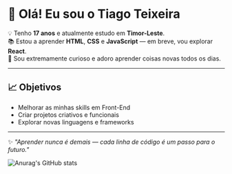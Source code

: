 # 👋 Olá! Eu sou o Tiago Teixeira  

💡 Tenho **17 anos** e atualmente estudo em **Timor-Leste**.  
📚 Estou a aprender **HTML**, **CSS** e **JavaScript** — em breve, vou explorar **React**.  
🚀 Sou extremamente curioso e adoro aprender coisas novas todos os dias.  

---

## 📈 Objetivos  
- Melhorar as minhas skills em Front-End  
- Criar projetos criativos e funcionais  
- Explorar novas linguagens e frameworks

---
✨ *"Aprender nunca é demais — cada linha de código é um passo para o futuro."*


![Anurag's GitHub stats](https://github-readme-stats.vercel.app/api?username=TiagovskiCode&show_icons=true&theme=tokyonight)
